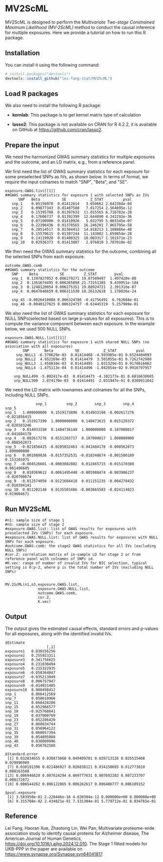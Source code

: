 # MV2ScML

MV2ScML is designed to perform the *Multivariate Two-stage Constrained Maximum Likelihood (MV-2ScML)* method to conduct the causal inference for multiple exposures. Here we provide a tutorial on how to run this R package.

## Installation
You can install it using the following command:
```r
# install.packages("devtools")
devtools::install_github("lei-fang-stat/MV2ScML")
```
## Load R packages
We also need to install the following R package:

- **kernlab**: This package is to get kernel matrix type of calculation  
  
- **lasso2**: This package is not available on CRAN for R 4.2.2, it is available on GitHub at https://github.com/cran/lasso2.

## Prepare the input 
We need the harmonized GWAS summary statistics for multiple exposures and the outcome, and an LD matrix, e.g., from a reference panel.

We first need the list of GWAS summary statistics for each exposure for some preselected SNPs as IVs, as shown below. In terms of format, we require the input colnames to match "SNP", "Beta", and "SE". 
```
exposure.GWAS.list[[1]]
##GWAS summary statistics for exposure 1 with selected SNPs as IVs
      SNP   Beta          SE           Z_STAT         pval
   snp_1    0.05156978  0.01412614   3.650662 2.642384e-04
   snp_2    0.09877343  0.01407580   7.017254 2.564895e-12
   snp_3    0.15395708  0.01397632  11.015565 6.716782e-28
   snp_4    0.17606737  0.01392399  12.644890 4.242292e-36
   snp_5    0.07100900  0.01410926   5.032795 5.003345e-07
   snp_6    0.22396436  0.01378565  16.246201 7.065795e-58
   snp_7    0.20514517  0.01384412  14.818213 1.188866e-48
   snp_8    0.15570615  0.01397244  11.143802 1.659854e-28
   snp_9    0.14119920  0.01400325  10.083317 1.101571e-23
   snp_10   0.02936373  0.01413887   2.076810 3.787010e-02
```
We then need the GWAS summary statistics for the outcome, combining all the selected SNPs from each exposure.
```
outcome.GWAS.comb
##GWAS summary statistics for the outcome
   SNP     Beta          SE         Z_STAT        pval
   snp_1  0.1197827052 0.006279271 19.07589497  1.497420e-80
   snp_2  0.1361674495 0.006265898 21.73151385  9.439951e-104
   snp_3  0.1248120054 0.006275351 19.88924721  2.391318e-87
   snp_4  0.0647646659 0.006311530 10.26132618  1.178026e-24
                            ⋮
   snp_45 -0.0026410088 0.006324786 -0.41756491  6.762688e-01
   snp_46 -0.0040127625 0.006324757 -0.63445319  5.257909e-01
```
We also need the list of GWAS summary statistics for each exposure for NULL SNPs(selected based on large p-values for all exposures). This is to compute the variance component between each exposure. In the example below, we used 500 NULL SNPs.
```
exposure.GWAS.NULL.list[[1]]
##GWAS summary statistics for exposure 1 with shared NULL SNPs (no association with all exposures)
        SNP       Beta          SE           Z_STAT         pval
     snp_NULL1 -6.370629e-03  0.01414468 -4.503905e-01 0.6524484093
     snp_NULL2  4.952169e-03  0.01414479  3.501055e-01 0.7262742980
     snp_NULL3  1.458810e-03  0.01414495  1.031329e-01 0.9178616062
     snp_NULL4 -1.475113e-04  0.01414496 -1.042854e-02 0.9916797957
                                  ⋮
    snp_NULL499 -5.802417e-03  0.01414473 -4.102177e-01 0.6816638605
    snp_NULL500  2.874170e-03  0.01414491  2.031947e-01 0.8389911042
```

We need the LD matrix with rownames and colnames for all the SNPs, including NULL SNPs.
```
              snp_1         snp_2        snp_3        snp_4        snp_5
snp_1   1.000000000  0.1519173896  0.014933198 -0.002617276 -0.021856415
snp_2   0.151917390  1.0000000000  0.140473615  0.015120372 -0.020503246
snp_3   0.014933198  0.1404736149  1.000000000  0.187000017 -0.041684178
snp_4  -0.002617276  0.0151203717  0.187000017  1.000000000 -0.008562873
snp_5  -0.021856415 -0.0205032463 -0.041684178 -0.008562873  1.000000000
snp_6   0.001080836 -0.0157352531 -0.018348674 -0.001580189  0.153201075
snp_7  -0.004526601 -0.0003082802  0.012465715 -0.015170380  0.061496605
snp_8   0.010369612  0.0061495440 -0.005988474 -0.003906237 -0.020700674
snp_9  -0.012574050 -0.0121604418  0.011151235 -0.004270432 -0.018394141
snp_10  0.011202148  0.0135503486 -0.003665583 -0.024114023  0.019604671
```

## Run MV2ScML
```
#n1: sample size of stage 1
#n3: sample size of stage 2
#exposure.GWAS.list: list of GWAS results for exposures with preselected IVs (SNPs) for each exposure.
#exposure.GWAS.NULL.list: list of GWAS results for exposures with NULL SNPs for each exposure.
#outcome.GWAS.comb: the stage2 GWAS statistics for all IVs (excluding NULL SNPs)
#cor.Z: correlation matrix of in-sample LD for stage 2 or from reference panel with colnames of SNPs id.
#K.vec: range of number of invalid IVs for BIC selection, typical setting is 0:p-2, where p is the total number of IVs (excluding NULL SNPs)


MV.2ScML(n1,n3,exposure.GWAS.list,
               exposure.GWAS.NULL.list,
               outcome.GWAS.comb,
               cor.Z,
               K.vec)
```
## Output 
The output gives the estimated causal effects, standard errors and p-values for all exposures, along with the identified invalid IVs. 
```
$Estimate
                   [,1]
exposure1   0.030156256
exposure2   0.255923311
exposure3   0.341756025
exposure4   0.231838494
exposure5   0.215322935
exposure6  -0.050364047
exposure7  -0.035213049
exposure8   0.006757947
exposure9  -0.014931405
exposure10  0.008498412
snp_1       0.066412569
snp_7       0.058610966
snp_11      0.066428206
snp_15      0.052966577
snp_18     -0.025768041
snp_19      0.037000769
snp_23      0.052286420
snp_27      0.060834744
snp_31      0.056964122
snp_35      0.068057394
snp_39      0.054895088
snp_40      0.030009996
snp_43      0.056762508

$Standard.error
 [1] 0.032834655 0.030873660 0.049409701 0.026713126 0.025515408 0.029996989
 [7] 0.030191396 0.021486927 0.026838121 0.034150693 0.012773010 0.008163508
[13] 0.006946620 0.007624294 0.009777631 0.007692203 0.007233707 0.008172872
[19] 0.006544262 0.006122865 0.006262617 0.006486777 0.006109152

$pval.exposure
 [1] 3.583950e-01 2.220446e-16 4.620304e-12 0.000000e+00 0.000000e+00
 [6] 9.315788e-02 2.434821e-01 7.531304e-01 5.779712e-01 8.034765e-01
```
## Reference
Lei Fang, Haoran Xue, Zhaotong Lin, Wei Pan,
Multivariate proteome-wide association study to identify causal proteins for Alzheimer disease,
The American Journal of Human Genetics,
https://doi.org/10.1016/j.ajhg.2024.12.010.
The Stage 1 fitted models for UKB-PPP in the paper are available on https://www.synapse.org/Synapse:syn64041817.
